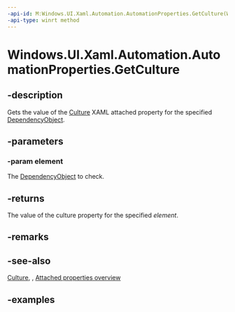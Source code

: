 ```yaml
---
-api-id: M:Windows.UI.Xaml.Automation.AutomationProperties.GetCulture(Windows.UI.Xaml.DependencyObject)
-api-type: winrt method
---
```


<!-- Method syntax.
public int AutomationProperties.GetCulture(DependencyObject element)
-->

# Windows.UI.Xaml.Automation.AutomationProperties.GetCulture

## -description

Gets the value of the [Culture](automationproperties_culture.md) XAML attached property for the specified [DependencyObject](/uwp/api/windows.ui.xaml.dependencyobject).  



## -parameters

### -param element
The [DependencyObject](/uwp/api/windows.ui.xaml.dependencyobject) to check.  

## -returns
The value of the culture property for the specified *element*.  

## -remarks

## -see-also

[Culture](automationproperties_culture.md), , [Attached properties overview](/windows/uwp/xaml-platform/attached-properties-overview)

## -examples

